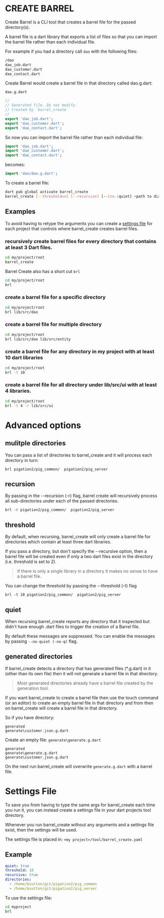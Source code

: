# CREATE BARREL

Create Barrel is a CLI tool that creates a barrel file for the passed
 directory(s).

 A barrel file is a dart library that exports a list of files so that
 you can import the barrel file rather than each individual file.


For example if you had a directory call `dao` with the following files:

```bash
/dao
dao_job.dart
dao_customer.dart
dao_contact.dart
```

Create Barrel would create a barrel file in that directory called dao.g.dart:

`dao.g.dart`
```dart
//
// Generated file. Do not modify.
// Created by `barrel_create`
//
export 'dao_job.dart';
export 'dao_customer.dart';
export 'dao_contact.dart';
```

So now you can import the barrel file rather than each individual file:

```dart
import 'dao_job.dart';
import 'dao_customer.dart';
import 'dao_contact.dart';
```
becomes:

```dart
import 'dao/dao.g.dart';
```
 
To create a barrel file:

```bash
dart pub global activate barrel_create
barrel_create [--threshold=n] [--recursion] [--[no-]quiet] <path to directory> [path to directory]...
```

## Examples

To avoid having to retype the arguments you can create a [settings file](#settings-file) for each
project that controls where barrel_create creates barrel files.


### recursively create barrel files for every directory that contains at least 3 Dart files.

```bash
cd my/project/root
barrel_create 
```

Barrel Create also has a short cut `brl`
```bash
cd my/project/root
brl
```


### create a barrel file for a specific directory
```bash
cd my/project/root
brl lib/src/dao
```

### create a barrel file for multiple directory
```bash
cd my/project/root
brl lib/src/dao lib/src/entity
```

### create a barrel file for any directory in my project with at least 10 dart libraries
```bash
cd my/project/root
brl -t 10 
```
### create a barrel file for all directory under lib/src/ui with at least 4 libraries.
```bash
cd my/project/root
brl -t 4 -r lib/src/ui
```

# Advanced options

## mulitple directories

You can pass a list of directories to barrel_create and it will
process each directory in turn:

```
brl pigation2/pig_common/  pigation2/pig_server
```

## recursion

By passing in the --recursion (-r) flag, barrel create will recursively process
all sub-directories under each of the passed directories.

```
brl -r pigation2/pig_common/  pigation2/pig_server
```

## threshold
By default, when recursing, barrel_create will only create a barrel file for directories
which contain at least three dart libraries.

If you pass a directory, but don't specify the --recursive option, then a barrel
file will be created even if only a two dart files exist in the directory (i.e. threshold is set to 2).

> If there is only a single library in a directory it makes no sense to have a barrel file.

You can change the threshold by passing the --threshold (-t) flag

```
brl -t 10 pigation2/pig_common/  pigation2/pig_server
```

## quiet
When recursing barrel_create reports any directory that it inspected but didn't have enough .dart files to trigger the creation of a Barrel file. 

By default these messages are suppressed. You can enable the messages by passing `--no-quiet (-no-q)` flag.


## generated directories
If barrel_create detects a directory that has generated files (*.g.dart) in it (other than its own file)
then it will not generate a barrel file in that directory.

> Most generated directories already have a barrel file created
by the generation tool.

If you want barrel_create to create a barrel file then use the touch command (or an editor) to
create an empty barrel file in that directory and from then on barrel_create
will create a barrel file in that directory.

So if you have directory:

```
generated
generate\customer.json.g.dart
```

Create an empty file:
`generate\generate.g.dart`

```
generated
generate\generate.g.dart
generate\customer.json.g.dart
```

On the next run barrel_create will overwrite `generate.g.dart` with a barrel
file.


# Settings File
To save you from having to type the same args for barrel_create each time you 
run it, you can instead create a settings file in your dart projects
tool directory.

Whenever you run barrel_create without any arguments and a settings file exist, then the settings will be used.

The settings file is placed in:
`<my project>/tool/barrel_create.yaml`

## Example

```yaml
quiet: true
threshold: 10
recursive: true
directories:
  - /home/bsutton/git/pigation2/pig_common
  - /home/bsutton/git/pigation2/pig_server
```

To use the settings file:

```bash
cd myproject
brl
```